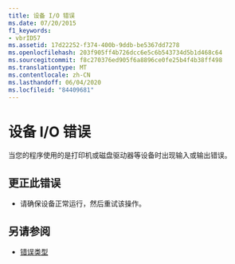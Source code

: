 ```yaml
---
title: 设备 I/O 错误
ms.date: 07/20/2015
f1_keywords:
- vbrID57
ms.assetid: 17d22252-f374-400b-9ddb-be5367dd7278
ms.openlocfilehash: 203f905ff4b726dcc6e5c6b543734d5b1d468c64
ms.sourcegitcommit: f8c270376ed905f6a8896ce0fe25b4f4b38ff498
ms.translationtype: MT
ms.contentlocale: zh-CN
ms.lasthandoff: 06/04/2020
ms.locfileid: "84409681"
---
```

# <a name="device-io-error"></a>设备 I/O 错误
当您的程序使用的是打印机或磁盘驱动器等设备时出现输入或输出错误。  
  
## <a name="to-correct-this-error"></a>更正此错误  
  
- 请确保设备正常运行，然后重试该操作。  
  
## <a name="see-also"></a>另请参阅

- [错误类型](../../programming-guide/language-features/error-types.md)
